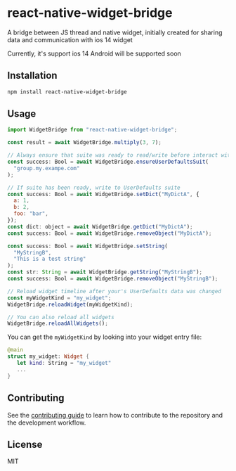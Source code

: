 # react-native-widget-bridge

A bridge between JS thread and native widget, initially created for sharing data and communication with ios 14 widget

Currently, it's support ios 14
Android will be supported soon

## Installation

```sh
npm install react-native-widget-bridge
```

## Usage

```js
import WidgetBridge from "react-native-widget-bridge";

const result = await WidgetBridge.multiply(3, 7);

// Always ensure that suite was ready to read/write before interact with it
const success: Bool = await WidgetBridge.ensureUserDefaultsSuit(
  "group.my.exampe.com"
);

// If suite has been ready, write to UserDefaults suite
const success: Bool = await WidgetBridge.setDict("MyDictA", {
  a: 1,
  b: 2,
  foo: "bar",
});
const dict: object = await WidgetBridge.getDict("MyDictA");
const success: Bool = await WidgetBridge.removeObject("MyDictA");

const success: Bool = await WidgetBridge.setString(
  "MyStringB",
  "This is a test string"
);
const str: String = await WidgetBridge.getString("MyStringB");
const success: Bool = await WidgetBridge.removeObject("MyStringB");

// Reload widget timeline after your's UserDefaults data was changed
const myWidgetKind = "my_widget";
WidgetBridge.reloadWidget(myWidgetKind);

// You can also reload all widgets
WidgetBridge.reloadAllWidgets();
```

You can get the `myWidgetKind` by looking into your widget entry file:

```swift
@main
struct my_widget: Widget {
   let kind: String = "my_widget"
   ...
}
```

## Contributing

See the [contributing guide](CONTRIBUTING.md) to learn how to contribute to the repository and the development workflow.

## License

MIT
